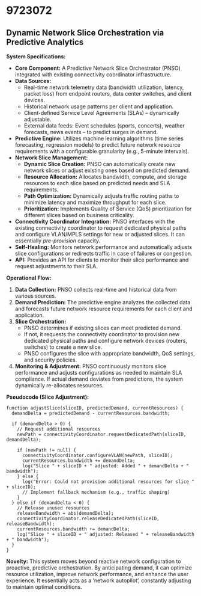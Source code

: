 # 9723072

## Dynamic Network Slice Orchestration via Predictive Analytics

**System Specifications:**

*   **Core Component:** A Predictive Network Slice Orchestrator (PNSO) integrated with existing connectivity coordinator infrastructure.
*   **Data Sources:**
    *   Real-time network telemetry data (bandwidth utilization, latency, packet loss) from endpoint routers, data center switches, and client devices.
    *   Historical network usage patterns per client and application.
    *   Client-defined Service Level Agreements (SLAs) – dynamically adjustable.
    *   External data feeds: Event schedules (sports, concerts), weather forecasts, news events – to predict surges in demand.
*   **Predictive Engine:** Utilizes machine learning algorithms (time series forecasting, regression models) to predict future network resource requirements with a configurable granularity (e.g., 5-minute intervals).
*   **Network Slice Management:**
    *   **Dynamic Slice Creation:**  PNSO can automatically create new network slices or adjust existing ones based on predicted demand.
    *   **Resource Allocation:**  Allocates bandwidth, compute, and storage resources to each slice based on predicted needs and SLA requirements.
    *   **Path Optimization:**  Dynamically adjusts traffic routing paths to minimize latency and maximize throughput for each slice.
    *   **Prioritization:**  Implements Quality of Service (QoS) prioritization for different slices based on business criticality.
*   **Connectivity Coordinator Integration:** PNSO interfaces with the existing connectivity coordinator to request dedicated physical paths and configure VLAN/MPLS settings for new or adjusted slices. It can essentially *pre-provision* capacity.
*   **Self-Healing:**  Monitors network performance and automatically adjusts slice configurations or redirects traffic in case of failures or congestion.
*   **API:** Provides an API for clients to monitor their slice performance and request adjustments to their SLA.

**Operational Flow:**

1.  **Data Collection:** PNSO collects real-time and historical data from various sources.
2.  **Demand Prediction:** The predictive engine analyzes the collected data and forecasts future network resource requirements for each client and application.
3.  **Slice Orchestration:**
    *   PNSO determines if existing slices can meet predicted demand.
    *   If not, it requests the connectivity coordinator to provision new dedicated physical paths and configure network devices (routers, switches) to create a new slice.
    *   PNSO configures the slice with appropriate bandwidth, QoS settings, and security policies.
4.  **Monitoring & Adjustment:** PNSO continuously monitors slice performance and adjusts configurations as needed to maintain SLA compliance. If actual demand deviates from predictions, the system dynamically re-allocates resources.

**Pseudocode (Slice Adjustment):**

```
function adjustSlice(sliceID, predictedDemand, currentResources) {
  demandDelta = predictedDemand - currentResources.bandwidth;

  if (demandDelta > 0) {
    // Request additional resources
    newPath = connectivityCoordinator.requestDedicatedPath(sliceID, demandDelta);

    if (newPath != null) {
      connectivityCoordinator.configureVLAN(newPath, sliceID);
      currentResources.bandwidth += demandDelta;
      log("Slice " + sliceID + " adjusted: Added " + demandDelta + " bandwidth");
    } else {
      log("Error: Could not provision additional resources for slice " + sliceID);
      // Implement fallback mechanism (e.g., traffic shaping)
    }
  } else if (demandDelta < 0) {
    // Release unused resources
    releaseBandwidth = abs(demandDelta);
    connectivityCoordinator.releaseDedicatedPath(sliceID, releaseBandwidth);
    currentResources.bandwidth += demandDelta;
    log("Slice " + sliceID + " adjusted: Released " + releaseBandwidth + " bandwidth");
  }
}
```

**Novelty:** This system moves beyond reactive network configuration to proactive, predictive orchestration. By anticipating demand, it can optimize resource utilization, improve network performance, and enhance the user experience. It essentially acts as a ‘network autopilot’, constantly adjusting to maintain optimal conditions.